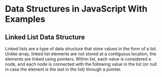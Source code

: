 # Data Structures in JavaScript With Examples

## Linked List Data Structure

Linked lists are a type of data structure that store values in the form of a list.
Unlike array, linked list elements are not stored at a contiguous location, the elements are linked using pointers.
Within list, each value is considered a node, and each node is connected with the following value in the list (or null in case the element is the last in the list) through a pointer.
